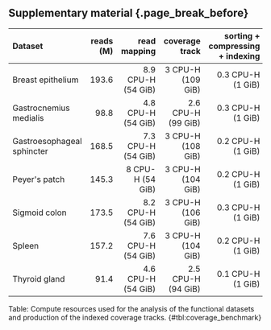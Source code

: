 ## Supplementary material {.page_break_before}


<!-- This should really use cell merging to have two unit columns under the
different operation columns, which MultiMarkdown supposedly supports, but it
doesn't actually work here. -->
| Dataset                    | reads (M) |       read mapping |     coverage track |  sorting + compressing + indexing |
|:---------------------------|----------:|-------------------:|-------------------:|----------------------------------:|
| Breast epithelium          |     193.6 | 8.9 CPU-H (54 GiB) |  3 CPU-H (109 GiB) |                 0.3 CPU-H (1 GiB) |
| Gastrocnemius medialis     |      98.8 | 4.8 CPU-H (54 GiB) | 2.6 CPU-H (99 GiB) |                 0.3 CPU-H (1 GiB) |
| Gastroesophageal sphincter |     168.5 | 7.3 CPU-H (54 GiB) |  3 CPU-H (108 GiB) |                 0.2 CPU-H (1 GiB) |
| Peyer's patch              |     145.3 |   8 CPU-H (54 GiB) |  3 CPU-H (104 GiB) |                 0.2 CPU-H (1 GiB) |
| Sigmoid colon              |     173.5 | 8.2 CPU-H (54 GiB) |  3 CPU-H (106 GiB) |                 0.3 CPU-H (1 GiB) |
| Spleen                     |     157.2 | 7.6 CPU-H (54 GiB) |  3 CPU-H (104 GiB) |                 0.2 CPU-H (1 GiB) |
| Thyroid gland              |      91.4 | 4.6 CPU-H (54 GiB) | 2.5 CPU-H (94 GiB) |                 0.1 CPU-H (1 GiB) |

Table: Compute resources used for the analysis of the functional datasets and production of the indexed coverage tracks.
{#tbl:coverage_benchmark}
